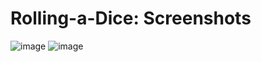 # Rolling-a-Dice: Screenshots
![image](https://user-images.githubusercontent.com/94914844/233783186-9c1ba45d-06c3-4b81-b682-7688fad8dbfe.png)
![image](https://user-images.githubusercontent.com/94914844/233783233-4f236086-72c0-44d1-a0cc-8f6e2026802c.png)
